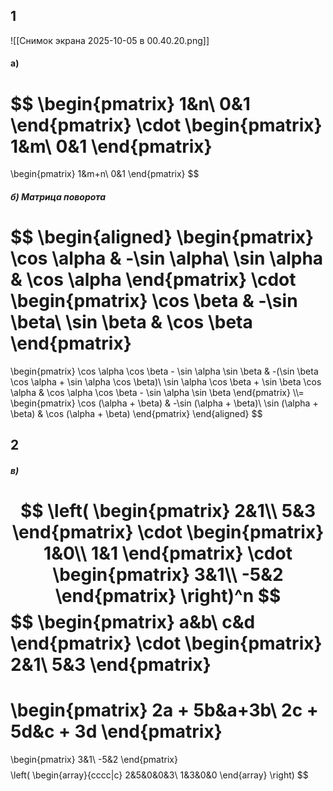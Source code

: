 ## 1
![[Снимок экрана 2025-10-05 в 00.40.20.png]]

#### а)
$$
\begin{pmatrix}
1&n\\
0&1
\end{pmatrix}
\cdot
\begin{pmatrix}
1&m\\
0&1
\end{pmatrix}
=
\begin{pmatrix}
1&m+n\\
0&1
\end{pmatrix}
$$
##### б) Матрица поворота
$$
\begin{aligned}
\begin{pmatrix}
\cos \alpha & -\sin \alpha\\
\sin \alpha & \cos \alpha
\end{pmatrix}
\cdot
\begin{pmatrix}
\cos \beta & -\sin \beta\\
\sin \beta & \cos \beta
\end{pmatrix}
=
\begin{pmatrix}
\cos \alpha \cos \beta - \sin \alpha \sin \beta & -(\sin \beta \cos \alpha + \sin \alpha \cos \beta)\\
\sin \alpha \cos \beta + \sin \beta \cos \alpha & \cos \alpha \cos \beta - \sin \alpha \sin \beta
\end{pmatrix}
\\\\=
\begin{pmatrix}
\cos (\alpha + \beta) & -\sin (\alpha + \beta)\\
\sin (\alpha + \beta) & \cos (\alpha + \beta)
\end{pmatrix}
\end{aligned}
$$
## 2

##### в)
$$
\left(
\begin{pmatrix}
2&1\\
5&3
\end{pmatrix}
\cdot
\begin{pmatrix}
1&0\\
1&1
\end{pmatrix}
\cdot
\begin{pmatrix}
3&1\\
-5&2
\end{pmatrix}
\right)^n
$$
$$
\begin{pmatrix}
a&b\\
c&d
\end{pmatrix}
\cdot
\begin{pmatrix}
2&1\\
5&3
\end{pmatrix}
=
\begin{pmatrix}
2a + 5b&a+3b\\
2c + 5d&c + 3d
\end{pmatrix}
=
\begin{pmatrix}
3&1\\
-5&2
\end{pmatrix}
$$
$$
\left(
\begin{array}{cccc|c}
2&5&0&0&3\\
1&3&0&0
\end{array}
\right)
$$